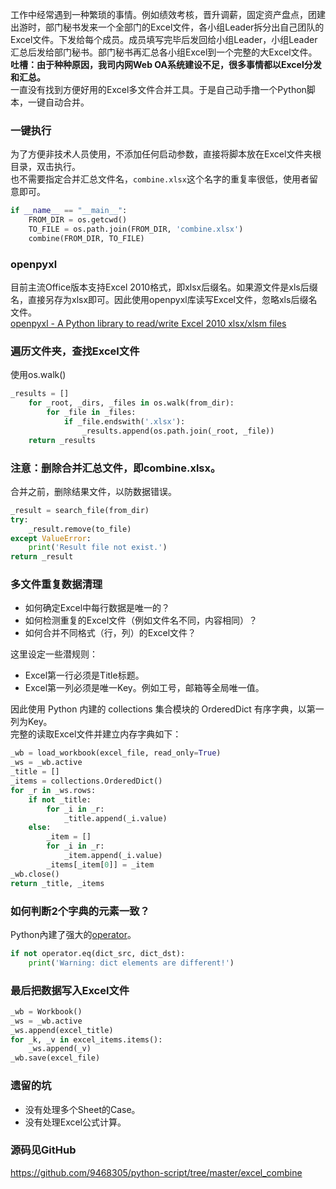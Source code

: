 工作中经常遇到一种繁琐的事情。例如绩效考核，晋升调薪，固定资产盘点，团建出游时，部门秘书发来一个全部门的Excel文件，各小组Leader拆分出自己团队的Excel文件。下发给每个成员。成员填写完毕后发回给小组Leader，小组Leader汇总后发给部门秘书。部门秘书再汇总各小组Excel到一个完整的大Excel文件。  
**吐槽：由于种种原因，我司内网Web OA系统建设不足，很多事情都以Excel分发和汇总。**  
一直没有找到方便好用的Excel多文件合并工具。于是自己动手撸一个Python脚本，一键自动合并。  

### 一键执行
为了方便非技术人员使用，不添加任何启动参数，直接将脚本放在Excel文件夹根目录，双击执行。  
也不需要指定合并汇总文件名，`combine.xlsx`这个名字的重复率很低，使用者留意即可。  
```Python
if __name__ == "__main__":
    FROM_DIR = os.getcwd()
    TO_FILE = os.path.join(FROM_DIR, 'combine.xlsx')
    combine(FROM_DIR, TO_FILE)
```

### openpyxl
目前主流Office版本支持Excel 2010格式，即xlsx后缀名。如果源文件是xls后缀名，直接另存为xlsx即可。因此使用openpyxl库读写Excel文件，忽略xls后缀名文件。  
[openpyxl - A Python library to read/write Excel 2010 xlsx/xlsm files](https://openpyxl.readthedocs.io/en/default/)  

### 遍历文件夹，查找Excel文件
使用os.walk()  
```Python
_results = []
    for _root, _dirs, _files in os.walk(from_dir):
        for _file in _files:
            if _file.endswith('.xlsx'):
                _results.append(os.path.join(_root, _file))
    return _results
```

### 注意：删除合并汇总文件，即combine.xlsx。
合并之前，删除结果文件，以防数据错误。  
```Python
_result = search_file(from_dir)
try:
    _result.remove(to_file)
except ValueError:
    print('Result file not exist.')
return _result
```

### 多文件重复数据清理
+ 如何确定Excel中每行数据是唯一的？  
+ 如何检测重复的Excel文件（例如文件名不同，内容相同）？
+ 如何合并不同格式（行，列）的Excel文件？
  
这里设定一些潜规则：
+ Excel第一行必须是Title标题。
+ Excel第一列必须是唯一Key。例如工号，邮箱等全局唯一值。

因此使用 Python 内建的 collections 集合模块的 OrderedDict 有序字典，以第一列为Key。  
完整的读取Excel文件并建立内存字典如下：  
```Python
_wb = load_workbook(excel_file, read_only=True)
_ws = _wb.active
_title = []
_items = collections.OrderedDict()
for _r in _ws.rows:
    if not _title:
        for _i in _r:
            _title.append(_i.value)
    else:
        _item = []
        for _i in _r:
            _item.append(_i.value)
        _items[_item[0]] = _item
_wb.close()
return _title, _items
```

### 如何判断2个字典的元素一致？
Python內建了强大的[operator](https://docs.python.org/3/library/operator.html)。
```Python
if not operator.eq(dict_src, dict_dst):
    print('Warning: dict elements are different!')
```

### 最后把数据写入Excel文件
```Python
_wb = Workbook()
_ws = _wb.active
_ws.append(excel_title)
for _k, _v in excel_items.items():
    _ws.append(_v)
_wb.save(excel_file)
```

### 遗留的坑
+ 没有处理多个Sheet的Case。
+ 没有处理Excel公式计算。

### 源码见GitHub
https://github.com/9468305/python-script/tree/master/excel_combine  
